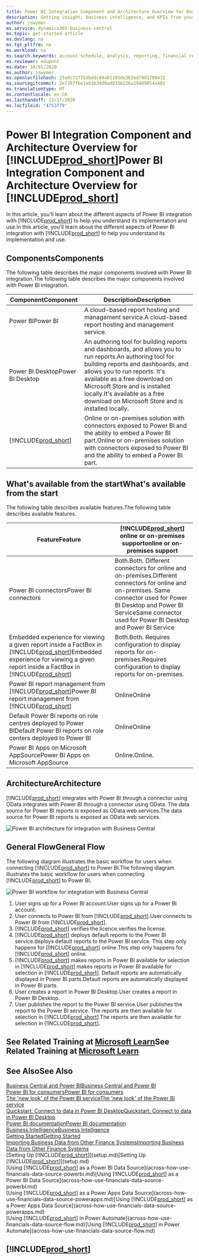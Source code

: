 ```yaml
---
title: Power BI Integration Component and Architecture Overview for Business Central| Microsoft Docs
description: Getting insight, business intelligence, and KPIs from your Business Central data is easy with the Business Central apps for Power BI.
author: jswymer
ms.service: dynamics365-business-central
ms.topic: get-started-article
ms.devlang: na
ms.tgt_pltfrm: na
ms.workload: na
ms.search.keywords: account schedule, analysis, reporting, financial report, business intelligence, KPI
ms.reviewer: edupont
ms.date: 10/01/2020
ms.author: jswymer
ms.openlocfilehash: 23a0c72775dbddc89a81105de3b2ed79d1f09432
ms.sourcegitcommit: 2e7307fbe1eb3b34d0ad9356226a19409054a402
ms.translationtype: HT
ms.contentlocale: en-CA
ms.lasthandoff: 12/17/2020
ms.locfileid: "4753779"
---
```

# <a name="power-bi-integration-component-and-architecture-overview-for-prod_short"></a><span data-ttu-id="aaaab-103">Power BI Integration Component and Architecture Overview for [!INCLUDE[prod_short](includes/prod_short.md)]</span><span class="sxs-lookup"><span data-stu-id="aaaab-103">Power BI Integration Component and Architecture Overview for [!INCLUDE[prod_short](includes/prod_short.md)]</span></span>

<span data-ttu-id="aaaab-104">In this article, you'll learn about the different aspects of Power BI integration with [!INCLUDE[prod_short](includes/prod_short.md)] to help you understand its implementation and use.</span><span class="sxs-lookup"><span data-stu-id="aaaab-104">In this article, you'll learn about the different aspects of Power BI integration with [!INCLUDE[prod_short](includes/prod_short.md)] to help you understand its implementation and use.</span></span>

## <a name="components"></a><span data-ttu-id="aaaab-105">Components</span><span class="sxs-lookup"><span data-stu-id="aaaab-105">Components</span></span>

<span data-ttu-id="aaaab-106">The following table describes the major components involved with Power BI integration.</span><span class="sxs-lookup"><span data-stu-id="aaaab-106">The following table describes the major components involved with Power BI integration.</span></span>

|<span data-ttu-id="aaaab-107">Component</span><span class="sxs-lookup"><span data-stu-id="aaaab-107">Component</span></span>|<span data-ttu-id="aaaab-108">Description</span><span class="sxs-lookup"><span data-stu-id="aaaab-108">Description</span></span>|
|---------|-----------|
|<span data-ttu-id="aaaab-109">Power BI</span><span class="sxs-lookup"><span data-stu-id="aaaab-109">Power BI</span></span>|<span data-ttu-id="aaaab-110">A cloud-based report hosting and management service.</span><span class="sxs-lookup"><span data-stu-id="aaaab-110">A cloud-based report hosting and management service.</span></span>|
|<span data-ttu-id="aaaab-111">Power BI Desktop</span><span class="sxs-lookup"><span data-stu-id="aaaab-111">Power BI Desktop</span></span>|<span data-ttu-id="aaaab-112">An authoring tool for building reports and dashboards, and allows you to run reports.</span><span class="sxs-lookup"><span data-stu-id="aaaab-112">An authoring tool for building reports and dashboards, and allows you to run reports.</span></span> <span data-ttu-id="aaaab-113">It's available as a free download on Microsoft Store and is installed locally.</span><span class="sxs-lookup"><span data-stu-id="aaaab-113">It's available as a free download on Microsoft Store and is installed locally.</span></span>|
|[!INCLUDE[prod_short](includes/prod_short.md)]|<span data-ttu-id="aaaab-114">Online or on-premises solution with connectors exposed to Power BI and the ability to embed a Power BI part.</span><span class="sxs-lookup"><span data-stu-id="aaaab-114">Online or on-premises solution with connectors exposed to Power BI and the ability to embed a Power BI part.</span></span>|

## <a name="whats-available-from-the-start"></a><span data-ttu-id="aaaab-115">What's available from the start</span><span class="sxs-lookup"><span data-stu-id="aaaab-115">What's available from the start</span></span>

<span data-ttu-id="aaaab-116">The following table describes available features.</span><span class="sxs-lookup"><span data-stu-id="aaaab-116">The following table describes available features.</span></span>

|<span data-ttu-id="aaaab-117">Feature</span><span class="sxs-lookup"><span data-stu-id="aaaab-117">Feature</span></span>|[!INCLUDE[prod_short](includes/prod_short.md)] <span data-ttu-id="aaaab-118">online or on-premises support</span><span class="sxs-lookup"><span data-stu-id="aaaab-118">online or on-premises support</span></span>|
|-------|---------------------|
|<span data-ttu-id="aaaab-119">Power BI connectors</span><span class="sxs-lookup"><span data-stu-id="aaaab-119">Power BI connectors</span></span>|<span data-ttu-id="aaaab-120">Both.</span><span class="sxs-lookup"><span data-stu-id="aaaab-120">Both.</span></span> <span data-ttu-id="aaaab-121">Different connectors for online and on-premises.</span><span class="sxs-lookup"><span data-stu-id="aaaab-121">Different connectors for online and on-premises.</span></span> <span data-ttu-id="aaaab-122">Same connector used for Power BI Desktop and Power BI Service</span><span class="sxs-lookup"><span data-stu-id="aaaab-122">Same connector used for Power BI Desktop and Power BI Service</span></span> |
|<span data-ttu-id="aaaab-123">Embedded experience for viewing a given report inside a FactBox in [!INCLUDE[prod_short](includes/prod_short.md)]</span><span class="sxs-lookup"><span data-stu-id="aaaab-123">Embedded experience for viewing a given report inside a FactBox in [!INCLUDE[prod_short](includes/prod_short.md)]</span></span>|<span data-ttu-id="aaaab-124">Both.</span><span class="sxs-lookup"><span data-stu-id="aaaab-124">Both.</span></span> <span data-ttu-id="aaaab-125">Requires configuration to display reports for on-premises.</span><span class="sxs-lookup"><span data-stu-id="aaaab-125">Requires configuration to display reports for on-premises.</span></span>|
|<span data-ttu-id="aaaab-126">Power BI report management from [!INCLUDE[prod_short](includes/prod_short.md)]</span><span class="sxs-lookup"><span data-stu-id="aaaab-126">Power BI report management from [!INCLUDE[prod_short](includes/prod_short.md)]</span></span>|<span data-ttu-id="aaaab-127">Online</span><span class="sxs-lookup"><span data-stu-id="aaaab-127">Online</span></span>|
|<span data-ttu-id="aaaab-128">Default Power BI reports on role centres deployed to Power BI</span><span class="sxs-lookup"><span data-stu-id="aaaab-128">Default Power BI reports on role centers deployed to Power BI</span></span>|<span data-ttu-id="aaaab-129">Online</span><span class="sxs-lookup"><span data-stu-id="aaaab-129">Online</span></span>|
|<span data-ttu-id="aaaab-130">Power BI Apps on Microsoft AppSource</span><span class="sxs-lookup"><span data-stu-id="aaaab-130">Power BI Apps on Microsoft AppSource</span></span>|<span data-ttu-id="aaaab-131">Online.</span><span class="sxs-lookup"><span data-stu-id="aaaab-131">Online.</span></span>|

## <a name="architecture"></a><span data-ttu-id="aaaab-132">Architecture</span><span class="sxs-lookup"><span data-stu-id="aaaab-132">Architecture</span></span>

[!INCLUDE[prod_short](includes/prod_short.md)] <span data-ttu-id="aaaab-133">integrates with Power BI through a connector using OData.</span><span class="sxs-lookup"><span data-stu-id="aaaab-133">integrates with Power BI through a connector using OData.</span></span> <span data-ttu-id="aaaab-134">The data source for Power BI reports is exposed as OData web services.</span><span class="sxs-lookup"><span data-stu-id="aaaab-134">The data source for Power BI reports is exposed as OData web services.</span></span>

![Power BI architecture for integration with Business Central](./media/power-bi-architecture.png)

## <a name="general-flow"></a><span data-ttu-id="aaaab-136">General Flow</span><span class="sxs-lookup"><span data-stu-id="aaaab-136">General Flow</span></span>

<span data-ttu-id="aaaab-137">The following diagram illustrates the basic workflow for users when connecting [!INCLUDE[prod_short](includes/prod_short.md)] to Power BI.</span><span class="sxs-lookup"><span data-stu-id="aaaab-137">The following diagram illustrates the basic workflow for users when connecting [!INCLUDE[prod_short](includes/prod_short.md)] to Power BI.</span></span>

![Power BI workflow  for integration with Business Central](./media/power-bi-flow.png)

1. <span data-ttu-id="aaaab-139">User signs up for a Power BI account.</span><span class="sxs-lookup"><span data-stu-id="aaaab-139">User signs up for a Power BI account.</span></span>
2. <span data-ttu-id="aaaab-140">User connects to Power BI from [!INCLUDE[prod_short](includes/prod_short.md)].</span><span class="sxs-lookup"><span data-stu-id="aaaab-140">User connects to Power BI from [!INCLUDE[prod_short](includes/prod_short.md)].</span></span>
3. [!INCLUDE[prod_short](includes/prod_short.md)] <span data-ttu-id="aaaab-141">verifies the licence.</span><span class="sxs-lookup"><span data-stu-id="aaaab-141">verifies the license.</span></span>
4. [!INCLUDE[prod_short](includes/prod_short.md)] <span data-ttu-id="aaaab-142">deploys default reports to the Power BI service.</span><span class="sxs-lookup"><span data-stu-id="aaaab-142">deploys default reports to the Power BI service.</span></span> <span data-ttu-id="aaaab-143">This step only happens for [!INCLUDE[prod_short](includes/prod_short.md)] online.</span><span class="sxs-lookup"><span data-stu-id="aaaab-143">This step only happens for [!INCLUDE[prod_short](includes/prod_short.md)] online.</span></span>
5. [!INCLUDE[prod_short](includes/prod_short.md)] <span data-ttu-id="aaaab-144">makes reports in Power BI available for selection in [!INCLUDE[prod_short](includes/prod_short.md)].</span><span class="sxs-lookup"><span data-stu-id="aaaab-144">makes reports in Power BI available for selection in [!INCLUDE[prod_short](includes/prod_short.md)].</span></span> <span data-ttu-id="aaaab-145">Default reports are automatically displayed in Power BI parts.</span><span class="sxs-lookup"><span data-stu-id="aaaab-145">Default reports are automatically displayed in Power BI parts.</span></span>
6. <span data-ttu-id="aaaab-146">User creates a report in Power BI Desktop.</span><span class="sxs-lookup"><span data-stu-id="aaaab-146">User creates a report in Power BI Desktop.</span></span>
7. <span data-ttu-id="aaaab-147">User publishes the report to the Power BI service.</span><span class="sxs-lookup"><span data-stu-id="aaaab-147">User publishes the report to the Power BI service.</span></span> <span data-ttu-id="aaaab-148">The reports are then available for selection in [!INCLUDE[prod_short](includes/prod_short.md)].</span><span class="sxs-lookup"><span data-stu-id="aaaab-148">The reports are then available for selection in [!INCLUDE[prod_short](includes/prod_short.md)].</span></span>

## <a name="see-related-training-at-microsoft-learn"></a><span data-ttu-id="aaaab-149">See Related Training at [Microsoft Learn](/learn/modules/configure-powerbi-excel-dynamics-365-business-central/index)</span><span class="sxs-lookup"><span data-stu-id="aaaab-149">See Related Training at [Microsoft Learn](/learn/modules/configure-powerbi-excel-dynamics-365-business-central/index)</span></span>

## <a name="see-also"></a><span data-ttu-id="aaaab-150">See Also</span><span class="sxs-lookup"><span data-stu-id="aaaab-150">See Also</span></span>

[<span data-ttu-id="aaaab-151">Business Central and Power BI</span><span class="sxs-lookup"><span data-stu-id="aaaab-151">Business Central and Power BI</span></span>](admin-powerbi.md)  
[<span data-ttu-id="aaaab-152">Power BI for consumers</span><span class="sxs-lookup"><span data-stu-id="aaaab-152">Power BI for consumers</span></span>](/power-bi/consumer/end-user-consumer)  
[<span data-ttu-id="aaaab-153">The 'new look' of the Power BI service</span><span class="sxs-lookup"><span data-stu-id="aaaab-153">The 'new look' of the Power BI service</span></span>](/power-bi/service-new-look)  
[<span data-ttu-id="aaaab-154">Quickstart: Connect to data in Power BI Desktop</span><span class="sxs-lookup"><span data-stu-id="aaaab-154">Quickstart: Connect to data in Power BI Desktop</span></span>](/power-bi/desktop-quickstart-connect-to-data)  
[<span data-ttu-id="aaaab-155">Power BI documentation</span><span class="sxs-lookup"><span data-stu-id="aaaab-155">Power BI documentation</span></span>](/power-bi/)  
[<span data-ttu-id="aaaab-156">Business Intelligence</span><span class="sxs-lookup"><span data-stu-id="aaaab-156">Business Intelligence</span></span>](bi.md)  
[<span data-ttu-id="aaaab-157">Getting Started</span><span class="sxs-lookup"><span data-stu-id="aaaab-157">Getting Started</span></span>](product-get-started.md)  
[<span data-ttu-id="aaaab-158">Importing Business Data from Other Finance Systems</span><span class="sxs-lookup"><span data-stu-id="aaaab-158">Importing Business Data from Other Finance Systems</span></span>](across-import-data-configuration-packages.md)  
<span data-ttu-id="aaaab-159">[Setting Up [!INCLUDE[prod_short](includes/prod_short.md)]](setup.md)</span><span class="sxs-lookup"><span data-stu-id="aaaab-159">[Setting Up [!INCLUDE[prod_short](includes/prod_short.md)]](setup.md)</span></span>  
<span data-ttu-id="aaaab-160">[Using [!INCLUDE[prod_short](includes/prod_short.md)] as a Power BI Data Source](across-how-use-financials-data-source-powerbi.md)</span><span class="sxs-lookup"><span data-stu-id="aaaab-160">[Using [!INCLUDE[prod_short](includes/prod_short.md)] as a Power BI Data Source](across-how-use-financials-data-source-powerbi.md)</span></span>  
<span data-ttu-id="aaaab-161">[Using [!INCLUDE[prod_short](includes/prod_short.md)] as a Power Apps Data Source](across-how-use-financials-data-source-powerapps.md)</span><span class="sxs-lookup"><span data-stu-id="aaaab-161">[Using [!INCLUDE[prod_short](includes/prod_short.md)] as a Power Apps Data Source](across-how-use-financials-data-source-powerapps.md)</span></span>  
<span data-ttu-id="aaaab-162">[Using [!INCLUDE[prod_short](includes/prod_short.md)] in Power Automate](across-how-use-financials-data-source-flow.md)</span><span class="sxs-lookup"><span data-stu-id="aaaab-162">[Using [!INCLUDE[prod_short](includes/prod_short.md)] in Power Automate](across-how-use-financials-data-source-flow.md)</span></span>  

## [!INCLUDE[prod_short](includes/free_trial_md.md)]  
